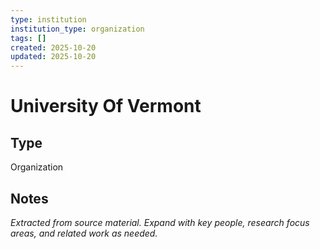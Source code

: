 ```yaml
---
type: institution
institution_type: organization
tags: []
created: 2025-10-20
updated: 2025-10-20
---
```


# University Of Vermont

## Type

Organization

## Notes

*Extracted from source material. Expand with key people, research focus areas, and related work as needed.*
